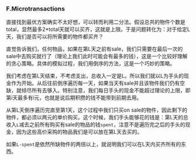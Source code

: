 ### F.Microtransactions

直接找到最优方案确实不太好想，可以转而利用二分法。假设总共的物件个数是total，显然最多2*total天就可以买齐，这就是上限。于是问题转化为：对于给定L天，我们是否可以将所需要的物件都买齐？

直觉告诉我们，任何物品，如果在第L天之前有sale，我们只需要在最后一次的sale中去购买就行了（理论上我们此时可能会有最多的钱），这是一个比较好理解的贪心策略。具体的模拟过程，我们用倒序的方法，这是一个巧妙的策略。

我们考虑在第L天结束，不考虑支出，总收入一定是L。所以我们就以L为手头的现金作为开始。从后往前倒序遍历每一天，如果当天有sale并且该物件我们仍有空缺，就倾尽所有去够入。特别注意，我们每日手头的现金不能超过理论的上限，即第i天最多有i元，也就是说后期积攒的钱不能带到前期去用。

从第L天倒序遍历完直至第1天，这个过程中我们只买on sale的物件，因此剩下的物件，都必须以两元的单价购买。这个时候，我们手头能够花的钱是：第L天的总收入```L```减去之前所有购买有sale的物品的钱```spent```，注意不是遍历完之后的手头的现金，因为这些高价采购的物品我们是可以放在第L天去买的。

如果```L-spent```是依然所缺物件的两倍以上，就说明我们可以在L天内买齐所有的东西。
